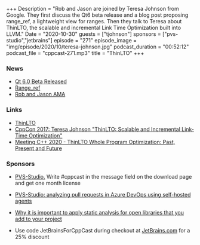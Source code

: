 +++
Description = "Rob and Jason are joined by Teresa Johnson from Google. They first discuss the Qt6 beta release and a blog post proposing range_ref, a lightweight view for ranges. Then they talk to Teresa about ThinLTO, the scalable and incremental Link Time Optimization built into LLVM."
Date = "2020-10-30"
guests = ["tjohnson"]
sponsors = ["pvs-studio","jetbrains"]
episode = "271"
episode_image = "img/episode/2020/10/teresa-johnson.jpg"
podcast_duration = "00:52:12"
podcast_file = "cppcast-271.mp3"
title = "ThinLTO"
+++

### News ###

 - [Qt 6.0 Beta Released](https://www.qt.io/blog/qt-6.0-beta-released)
 - [Range_ref](https://artificial-mind.net/blog/2020/10/24/range_ref)
 - [Rob and Jason AMA](https://meetingcpp.com/meetingcpp/news/items/Jason-Turner-and-Rob-Irving-join-Meeting-Cpp-2020-for-an-shared-AMA.html)

### Links ###

 - [ThinLTO](https://clang.llvm.org/docs/ThinLTO.html)
 - [CppCon 2017: Teresa Johnson "ThinLTO: Scalable and Incremental Link-Time Optimization"](https://www.youtube.com/watch?v=p9nH2vZ2mNo)
 - [Meeting C++ 2020 - ThinLTO Whole Program Optimization: Past, Present and Future](https://meetingcpp.com/mcpp/schedule/talkview.php?tid=81)

### Sponsors ###

- [PVS-Studio.](https://www.viva64.com/pvs-download-cppcast-t) Write #cppcast in the message field on the download page and get one month license
- [PVS-Studio: analyzing pull requests in Azure DevOps using self-hosted agents ](https://www.viva64.com/pvs-azure-devops)
- [Why it is important to apply static analysis for open libraries that you add to your project](https://www.viva64.com/pvs-open-libraries)

- Use code JetBrainsForCppCast during checkout at [JetBrains.com](http://www.jetbrains.com/) for a 25% discount